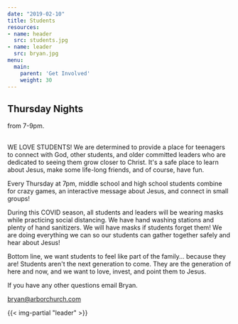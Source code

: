 ```yaml
---
date: "2019-02-10"
title: Students
resources:
- name: header
  src: students.jpg
- name: leader
  src: bryan.jpg
menu:
  main:
    parent: 'Get Involved'
    weight: 30
---
```


<h2 class="tight-header">Thursday Nights</h2> from 7-9pm.

<br>
<br>

WE LOVE STUDENTS! We are determined to provide a place for teenagers to connect with God, other students, and older committed leaders who are dedicated to seeing them grow closer to Christ. It's a safe place to learn about Jesus, make some life-long friends, and of course, have fun.

Every Thursday at 7pm, middle school and high school students combine for crazy games, an interactive message about Jesus, and connect in small groups!

During this COVID season, all students and leaders will be wearing masks while practicing social distancing. We have hand washing stations and plenty of hand sanitizers. We will have masks if students forget them! We are doing everything we can so our students can gather together safely and hear about Jesus!

Bottom line, we want students to feel like part of the family... because they are! Students aren't the next generation to come. They are the generation of here and now, and we want to love, invest, and point them to Jesus.

If you have any other questions email Bryan.


<bryan@arborchurch.com>

{{< img-partial "leader" >}}

